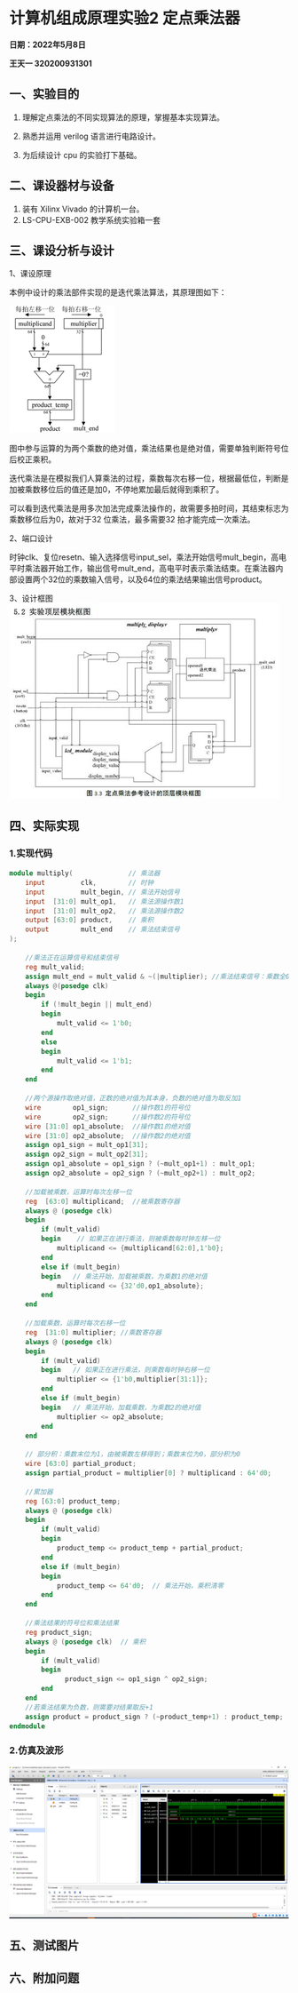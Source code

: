 # 计算机组成原理实验2 定点乘法器

**日期：2022年5月8日**

**王天一 320200931301**

## 一、实验目的

1. 理解定点乘法的不同实现算法的原理，掌握基本实现算法。 

2. 熟悉并运用 verilog 语言进行电路设计。 

3. 为后续设计 cpu 的实验打下基础。

## 二、课设器材与设备

1. 装有 Xilinx Vivado 的计算机一台。 
2. LS-CPU-EXB-002 教学系统实验箱一套

## 三、课设分析与设计

1、课设原理

本例中设计的乘法部件实现的是迭代乘法算法，其原理图如下：

![img](report.assets/clip_image002.png)

图中参与运算的为两个乘数的绝对值，乘法结果也是绝对值，需要单独判断符号位后校正乘积。

迭代乘法是在模拟我们人算乘法的过程，乘数每次右移一位，根据最低位，判断是加被乘数移位后的值还是加0，不停地累加最后就得到乘积了。

可以看到迭代乘法是用多次加法完成乘法操作的，故需要多拍时间，其结束标志为乘数移位后为0，故对于32 位乘法，最多需要32 拍才能完成一次乘法。

2、端口设计

时钟clk、复位resetn、输入选择信号input_sel，乘法开始信号mult_begin，高电平时乘法器开始工作，输出信号mult_end，高电平时表示乘法结束。在乘法器内部设置两个32位的乘数输入信号，以及64位的乘法结果输出信号product。

3、设计框图   ![img](report.assets/clip_image004.jpg)

## 四、实际实现

### 1.实现代码

```verilog
module multiply(              // 乘法器
    input         clk,        // 时钟
    input         mult_begin, // 乘法开始信号
    input  [31:0] mult_op1,   // 乘法源操作数1
    input  [31:0] mult_op2,   // 乘法源操作数2
    output [63:0] product,    // 乘积
    output        mult_end    // 乘法结束信号
);

    //乘法正在运算信号和结束信号
    reg mult_valid;
    assign mult_end = mult_valid & ~(|multiplier); //乘法结束信号：乘数全0
    always @(posedge clk)
    begin
        if (!mult_begin || mult_end)
        begin
            mult_valid <= 1'b0;
        end
        else
        begin
            mult_valid <= 1'b1;
        end
    end

    //两个源操作取绝对值，正数的绝对值为其本身，负数的绝对值为取反加1
    wire        op1_sign;      //操作数1的符号位
    wire        op2_sign;      //操作数2的符号位
    wire [31:0] op1_absolute;  //操作数1的绝对值
    wire [31:0] op2_absolute;  //操作数2的绝对值
    assign op1_sign = mult_op1[31];
    assign op2_sign = mult_op2[31];
    assign op1_absolute = op1_sign ? (~mult_op1+1) : mult_op1;
    assign op2_absolute = op2_sign ? (~mult_op2+1) : mult_op2;

    //加载被乘数，运算时每次左移一位
    reg  [63:0] multiplicand;  //被乘数寄存器
    always @ (posedge clk)
    begin
        if (mult_valid)
        begin    // 如果正在进行乘法，则被乘数每时钟左移一位
            multiplicand <= {multiplicand[62:0],1'b0};
        end
        else if (mult_begin) 
        begin   // 乘法开始，加载被乘数，为乘数1的绝对值
            multiplicand <= {32'd0,op1_absolute};
        end
    end

    //加载乘数，运算时每次右移一位
    reg  [31:0] multiplier; //乘数寄存器
    always @ (posedge clk)
    begin
        if (mult_valid)
        begin   // 如果正在进行乘法，则乘数每时钟右移一位
            multiplier <= {1'b0,multiplier[31:1]}; 
        end
        else if (mult_begin)
        begin   // 乘法开始，加载乘数，为乘数2的绝对值
            multiplier <= op2_absolute; 
        end
    end
    
    // 部分积：乘数末位为1，由被乘数左移得到；乘数末位为0，部分积为0
    wire [63:0] partial_product; 
    assign partial_product = multiplier[0] ? multiplicand : 64'd0;
    
    //累加器
    reg [63:0] product_temp;
    always @ (posedge clk)
    begin
        if (mult_valid)
        begin
            product_temp <= product_temp + partial_product;
        end
        else if (mult_begin) 
        begin
            product_temp <= 64'd0;  // 乘法开始，乘积清零 
        end
    end 
     
    //乘法结果的符号位和乘法结果
    reg product_sign;
    always @ (posedge clk)  // 乘积
    begin
        if (mult_valid)
        begin
              product_sign <= op1_sign ^ op2_sign;
        end
    end 
    //若乘法结果为负数，则需要对结果取反+1
    assign product = product_sign ? (~product_temp+1) : product_temp;
endmodule
```

### 2.仿真及波形

![image-20220508104416198](report.assets/image-20220508104416198.png)

## 五、测试图片

## 六、附加问题

